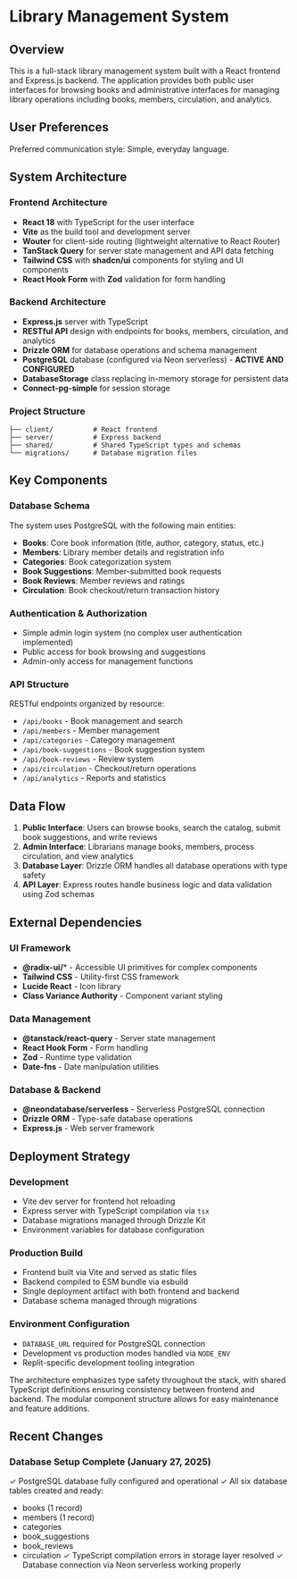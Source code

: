# Library Management System

## Overview

This is a full-stack library management system built with a React frontend and Express.js backend. The application provides both public user interfaces for browsing books and administrative interfaces for managing library operations including books, members, circulation, and analytics.

## User Preferences

Preferred communication style: Simple, everyday language.

## System Architecture

### Frontend Architecture
- **React 18** with TypeScript for the user interface
- **Vite** as the build tool and development server
- **Wouter** for client-side routing (lightweight alternative to React Router)
- **TanStack Query** for server state management and API data fetching
- **Tailwind CSS** with **shadcn/ui** components for styling and UI components
- **React Hook Form** with **Zod** validation for form handling

### Backend Architecture
- **Express.js** server with TypeScript
- **RESTful API** design with endpoints for books, members, circulation, and analytics
- **Drizzle ORM** for database operations and schema management
- **PostgreSQL** database (configured via Neon serverless) - **ACTIVE AND CONFIGURED**
- **DatabaseStorage** class replacing in-memory storage for persistent data
- **Connect-pg-simple** for session storage

### Project Structure
```
├── client/          # React frontend
├── server/          # Express backend
├── shared/          # Shared TypeScript types and schemas
└── migrations/      # Database migration files
```

## Key Components

### Database Schema
The system uses PostgreSQL with the following main entities:
- **Books**: Core book information (title, author, category, status, etc.)
- **Members**: Library member details and registration info
- **Categories**: Book categorization system
- **Book Suggestions**: Member-submitted book requests
- **Book Reviews**: Member reviews and ratings
- **Circulation**: Book checkout/return transaction history

### Authentication & Authorization
- Simple admin login system (no complex user authentication implemented)
- Public access for book browsing and suggestions
- Admin-only access for management functions

### API Structure
RESTful endpoints organized by resource:
- `/api/books` - Book management and search
- `/api/members` - Member management
- `/api/categories` - Category management
- `/api/book-suggestions` - Book suggestion system
- `/api/book-reviews` - Review system
- `/api/circulation` - Checkout/return operations
- `/api/analytics` - Reports and statistics

## Data Flow

1. **Public Interface**: Users can browse books, search the catalog, submit book suggestions, and write reviews
2. **Admin Interface**: Librarians manage books, members, process circulation, and view analytics
3. **Database Layer**: Drizzle ORM handles all database operations with type safety
4. **API Layer**: Express routes handle business logic and data validation using Zod schemas

## External Dependencies

### UI Framework
- **@radix-ui/*** - Accessible UI primitives for complex components
- **Tailwind CSS** - Utility-first CSS framework
- **Lucide React** - Icon library
- **Class Variance Authority** - Component variant styling

### Data Management
- **@tanstack/react-query** - Server state management
- **React Hook Form** - Form handling
- **Zod** - Runtime type validation
- **Date-fns** - Date manipulation utilities

### Database & Backend
- **@neondatabase/serverless** - Serverless PostgreSQL connection
- **Drizzle ORM** - Type-safe database operations
- **Express.js** - Web server framework

## Deployment Strategy

### Development
- Vite dev server for frontend hot reloading
- Express server with TypeScript compilation via `tsx`
- Database migrations managed through Drizzle Kit
- Environment variables for database configuration

### Production Build
- Frontend built via Vite and served as static files
- Backend compiled to ESM bundle via esbuild
- Single deployment artifact with both frontend and backend
- Database schema managed through migrations

### Environment Configuration
- `DATABASE_URL` required for PostgreSQL connection
- Development vs production modes handled via `NODE_ENV`
- Replit-specific development tooling integration

The architecture emphasizes type safety throughout the stack, with shared TypeScript definitions ensuring consistency between frontend and backend. The modular component structure allows for easy maintenance and feature additions.

## Recent Changes

### Database Setup Complete (January 27, 2025)
✓ PostgreSQL database fully configured and operational
✓ All six database tables created and ready:
  - books (1 record)
  - members (1 record) 
  - categories
  - book_suggestions
  - book_reviews
  - circulation
✓ TypeScript compilation errors in storage layer resolved
✓ Database connection via Neon serverless working properly